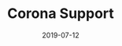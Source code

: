 ---
title: Corona Support
date: 2019-07-12

summary: 
subHeading: Let us help

heading:
  title: Corona Support
  subHeading: We're here to help
  paragraph:
---